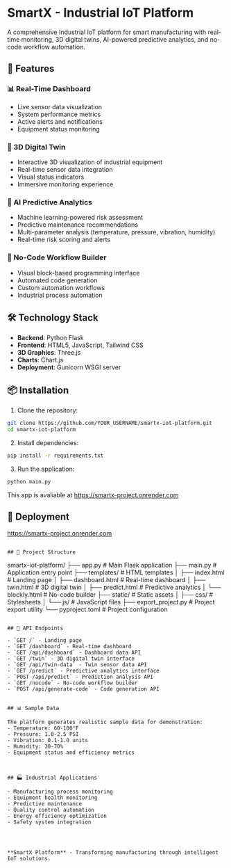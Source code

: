 
# SmartX - Industrial IoT Platform

A comprehensive Industrial IoT platform for smart manufacturing with real-time monitoring, 3D digital twins, AI-powered predictive analytics, and no-code workflow automation.

## 🚀 Features

### 📊 Real-Time Dashboard
- Live sensor data visualization
- System performance metrics
- Active alerts and notifications
- Equipment status monitoring

### 🧊 3D Digital Twin
- Interactive 3D visualization of industrial equipment
- Real-time sensor data integration
- Visual status indicators
- Immersive monitoring experience

### 🤖 AI Predictive Analytics
- Machine learning-powered risk assessment
- Predictive maintenance recommendations
- Multi-parameter analysis (temperature, pressure, vibration, humidity)
- Real-time risk scoring and alerts

### 🧱 No-Code Workflow Builder
- Visual block-based programming interface
- Automated code generation
- Custom automation workflows
- Industrial process automation

## 🛠️ Technology Stack

- **Backend**: Python Flask
- **Frontend**: HTML5, JavaScript, Tailwind CSS
- **3D Graphics**: Three.js
- **Charts**: Chart.js
- **Deployment**: Gunicorn WSGI server

## 📦 Installation

1. Clone the repository:
```bash
git clone https://github.com/YOUR_USERNAME/smartx-iot-platform.git
cd smartx-iot-platform
```

2. Install dependencies:
```bash
pip install -r requirements.txt
```

3. Run the application:
```bash
python main.py
```

This app is avaliable at https://smartx-project.onrender.com

## 🚀 Deployment
https://smartx-project.onrender.com
```

## 📁 Project Structure

```
smartx-iot-platform/
├── app.py                 # Main Flask application
├── main.py               # Application entry point
├── templates/            # HTML templates
│   ├── index.html       # Landing page
│   ├── dashboard.html   # Real-time dashboard
│   ├── twin.html        # 3D digital twin
│   ├── predict.html     # Predictive analytics
│   └── blockly.html     # No-code builder
├── static/              # Static assets
│   ├── css/            # Stylesheets
│   └── js/             # JavaScript files
├── export_project.py    # Project export utility
└── pyproject.toml      # Project configuration
```

## 🌟 API Endpoints

- `GET /` - Landing page
- `GET /dashboard` - Real-time dashboard
- `GET /api/dashboard` - Dashboard data API
- `GET /twin` - 3D digital twin interface
- `GET /api/twin-data` - Twin sensor data API
- `GET /predict` - Predictive analytics interface
- `POST /api/predict` - Prediction analysis API
- `GET /nocode` - No-code workflow builder
- `POST /api/generate-code` - Code generation API


## 📊 Sample Data

The platform generates realistic sample data for demonstration:
- Temperature: 60-100°F
- Pressure: 1.0-2.5 PSI
- Vibration: 0.1-1.0 units
- Humidity: 30-70%
- Equipment status and efficiency metrics



## 🏭 Industrial Applications

- Manufacturing process monitoring
- Equipment health monitoring
- Predictive maintenance
- Quality control automation
- Energy efficiency optimization
- Safety system integration




**SmartX Platform** - Transforming manufacturing through intelligent IoT solutions.
